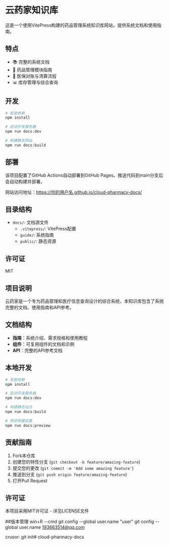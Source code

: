 # 云药家知识库

这是一个使用VitePress构建的药品管理系统知识库网站，提供系统文档和使用指南。

## 特点

- 📚 完整的系统文档
- 💊 药品管理模块指南
- 🏥 医保对账与清算流程
- 📊 库存管理与综合查询

## 开发

```bash
# 安装依赖
npm install

# 启动开发服务器
npm run docs:dev

# 构建静态网站
npm run docs:build
```

## 部署

该项目配置了GitHub Actions自动部署到GitHub Pages。推送代码到main分支后会自动构建并部署。

网站访问地址：https://你的用户名.github.io/cloud-pharmacy-docs/

## 目录结构

- `docs/`: 文档源文件
  - `.vitepress/`: VitePress配置
  - `guide/`: 系统指南
  - `public/`: 静态资源

## 许可证

MIT

## 项目说明

云药家是一个专为药品管理和医疗信息查询设计的综合系统，本知识库包含了系统完整的文档、使用指南和API参考。

## 文档结构

- **指南**：系统介绍、需求规格和使用教程
- **组件**：可复用组件的文档和示例
- **API**：完整的API参考文档

## 本地开发

```bash
# 安装依赖
npm install

# 启动开发服务器
npm run docs:dev

# 构建静态站点
npm run docs:build

# 预览构建结果
npm run docs:preview
```

## 贡献指南

1. Fork本仓库
2. 创建您的特性分支 (`git checkout -b feature/amazing-feature`)
3. 提交您的更改 (`git commit -m 'Add some amazing feature'`)
4. 推送到分支 (`git push origin feature/amazing-feature`)
5. 打开Pull Request

## 许可证

本项目采用MIT许可证 - 详见LICENSE文件


##版本管理
win+R --cmd
git config --global user.name "user"
git config --global user.name 193663514@qq.com

crusor:
git init# cloud-pharmacy-docs
